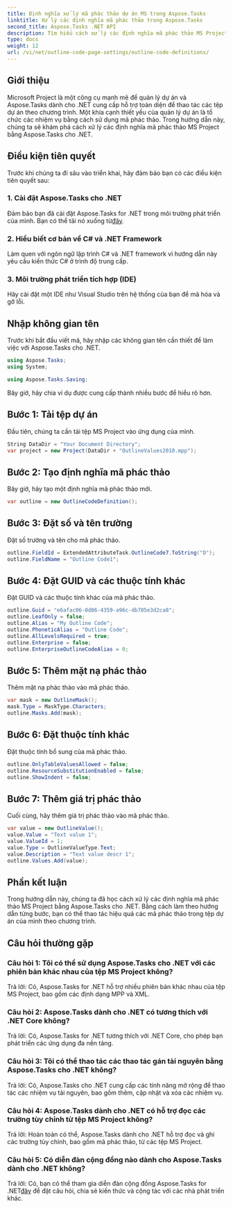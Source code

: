 ```yaml
---
title: Định nghĩa xử lý mã phác thảo dự án MS trong Aspose.Tasks
linktitle: Xử lý các định nghĩa mã phác thảo trong Aspose.Tasks
second_title: Aspose.Tasks .NET API
description: Tìm hiểu cách xử lý các định nghĩa mã phác thảo MS Project bằng Aspose.Tasks cho .NET, trao quyền cho các ứng dụng quản lý dự án của bạn.
type: docs
weight: 12
url: /vi/net/outline-code-page-settings/outline-code-definitions/
---
```

## Giới thiệu
Microsoft Project là một công cụ mạnh mẽ để quản lý dự án và Aspose.Tasks dành cho .NET cung cấp hỗ trợ toàn diện để thao tác các tệp dự án theo chương trình. Một khía cạnh thiết yếu của quản lý dự án là tổ chức các nhiệm vụ bằng cách sử dụng mã phác thảo. Trong hướng dẫn này, chúng ta sẽ khám phá cách xử lý các định nghĩa mã phác thảo MS Project bằng Aspose.Tasks cho .NET.
## Điều kiện tiên quyết
Trước khi chúng ta đi sâu vào triển khai, hãy đảm bảo bạn có các điều kiện tiên quyết sau:
### 1. Cài đặt Aspose.Tasks cho .NET
 Đảm bảo bạn đã cài đặt Aspose.Tasks for .NET trong môi trường phát triển của mình. Bạn có thể tải nó xuống từ[đây](https://releases.aspose.com/tasks/net/).
### 2. Hiểu biết cơ bản về C# và .NET Framework
Làm quen với ngôn ngữ lập trình C# và .NET framework vì hướng dẫn này yêu cầu kiến thức C# ở trình độ trung cấp.
### 3. Môi trường phát triển tích hợp (IDE)
Hãy cài đặt một IDE như Visual Studio trên hệ thống của bạn để mã hóa và gỡ lỗi.
## Nhập không gian tên
Trước khi bắt đầu viết mã, hãy nhập các không gian tên cần thiết để làm việc với Aspose.Tasks cho .NET.
```csharp
using Aspose.Tasks;
using System;

using Aspose.Tasks.Saving;
```
Bây giờ, hãy chia ví dụ được cung cấp thành nhiều bước để hiểu rõ hơn.
## Bước 1: Tải tệp dự án
Đầu tiên, chúng ta cần tải tệp MS Project vào ứng dụng của mình.
```csharp
String DataDir = "Your Document Directory";
var project = new Project(DataDir + "OutlineValues2010.mpp");
```
## Bước 2: Tạo định nghĩa mã phác thảo
Bây giờ, hãy tạo một định nghĩa mã phác thảo mới.
```csharp
var outline = new OutlineCodeDefinition();
```
## Bước 3: Đặt số và tên trường
Đặt số trường và tên cho mã phác thảo.
```csharp
outline.FieldId = ExtendedAttributeTask.OutlineCode7.ToString("D");
outline.FieldName = "Outline Code1";
```
## Bước 4: Đặt GUID và các thuộc tính khác
Đặt GUID và các thuộc tính khác của mã phác thảo.
```csharp
outline.Guid = "e6afac06-0d86-4359-a96c-db705e3d2ca8";
outline.LeafOnly = false;
outline.Alias = "My Outline Code";
outline.PhoneticAlias = "Outline Code";
outline.AllLevelsRequired = true;
outline.Enterprise = false;
outline.EnterpriseOutlineCodeAlias = 0;
```
## Bước 5: Thêm mặt nạ phác thảo
Thêm mặt nạ phác thảo vào mã phác thảo.
```csharp
var mask = new OutlineMask();
mask.Type = MaskType.Characters;
outline.Masks.Add(mask);
```
## Bước 6: Đặt thuộc tính khác
Đặt thuộc tính bổ sung của mã phác thảo.
```csharp
outline.OnlyTableValuesAllowed = false;
outline.ResourceSubstitutionEnabled = false;
outline.ShowIndent = false;
```
## Bước 7: Thêm giá trị phác thảo
Cuối cùng, hãy thêm giá trị phác thảo vào mã phác thảo.
```csharp
var value = new OutlineValue();
value.Value = "Text value 1";
value.ValueId = 1;
value.Type = OutlineValueType.Text;
value.Description = "Text value descr 1";
outline.Values.Add(value);
```
## Phần kết luận
Trong hướng dẫn này, chúng ta đã học cách xử lý các định nghĩa mã phác thảo MS Project bằng Aspose.Tasks cho .NET. Bằng cách làm theo hướng dẫn từng bước, bạn có thể thao tác hiệu quả các mã phác thảo trong tệp dự án của mình theo chương trình.
## Câu hỏi thường gặp
### Câu hỏi 1: Tôi có thể sử dụng Aspose.Tasks cho .NET với các phiên bản khác nhau của tệp MS Project không?
Trả lời: Có, Aspose.Tasks for .NET hỗ trợ nhiều phiên bản khác nhau của tệp MS Project, bao gồm các định dạng MPP và XML.
### Câu hỏi 2: Aspose.Tasks dành cho .NET có tương thích với .NET Core không?
Trả lời: Có, Aspose.Tasks for .NET tương thích với .NET Core, cho phép bạn phát triển các ứng dụng đa nền tảng.
### Câu hỏi 3: Tôi có thể thao tác các thao tác gán tài nguyên bằng Aspose.Tasks cho .NET không?
Trả lời: Có, Aspose.Tasks cho .NET cung cấp các tính năng mở rộng để thao tác các nhiệm vụ tài nguyên, bao gồm thêm, cập nhật và xóa các nhiệm vụ.
### Câu hỏi 4: Aspose.Tasks dành cho .NET có hỗ trợ đọc các trường tùy chỉnh từ tệp MS Project không?
Trả lời: Hoàn toàn có thể, Aspose.Tasks dành cho .NET hỗ trợ đọc và ghi các trường tùy chỉnh, bao gồm mã phác thảo, từ các tệp MS Project.
### Câu hỏi 5: Có diễn đàn cộng đồng nào dành cho Aspose.Tasks dành cho .NET không?
 Trả lời: Có, bạn có thể tham gia diễn đàn cộng đồng Aspose.Tasks for .NET[đây](https://forum.aspose.com/c/tasks/15) để đặt câu hỏi, chia sẻ kiến thức và cộng tác với các nhà phát triển khác.
